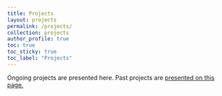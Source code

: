 ```yaml
---
title: Projects
layout: projects
permalink: /projects/
collection: projects
author_profile: true
toc: true
toc_sticky: true
toc_label: "Projects"
---
```


Ongoing projects are presented here. Past projects are [presented on this page.](/pastprojects/)